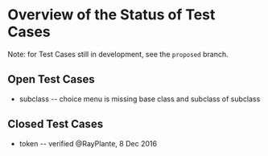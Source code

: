 # Overview of the Status of Test Cases

Note: for Test Cases still in development, see the `proposed` branch.  

## Open Test Cases

* subclass -- choice menu is missing base class and subclass of subclass

## Closed Test Cases

* token -- verified @RayPlante, 8 Dec 2016



